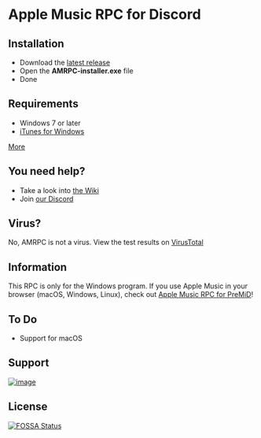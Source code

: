 # Apple Music RPC for Discord

## Installation
* Download the [latest release](https://github.com/ZephraCloud/Apple-Music-RPC/releases/latest)
* Open the **AMRPC-installer.exe** file
* Done

## Requirements
* Windows 7 or later
* [iTunes for Windows](https://www.microsoft.com/p/itunes/9pb2mz1zmb1s?rtc=1&activetab=pivot:overviewtab)

[More](https://github.com/ZephraCloud/Apple-Music-RPC/wiki/Installation)

## You need help?
* Take a look into [the Wiki](https://github.com/ZephraCloud/Apple-Music-RPC/wiki)
* Join [our Discord](https://discord.gg/APDghNfJhQ)

## Virus?
No, AMRPC is not a virus. View the test results on [VirusTotal](https://www.virustotal.com/gui/file/92bc47c327ee2be03b2ae21d64c0370e4dfa52bd57b7aa42ddcbef549aa153b3/detection)

## Information
This RPC is only for the Windows program. If you use Apple Music in your browser (macOS, Windows, Linux), check out [Apple Music RPC for PreMiD](https://premid.app/store/presences/Apple%20Music)!

## To Do
* Support for macOS

## Support
<a href="https://www.patreon.com/bePatron?u=31820782">![image](https://user-images.githubusercontent.com/53608074/125461244-94dbe2d6-c43c-47f3-b732-ab9edc6b4a23.png)</a>


## License
[![FOSSA Status](https://app.fossa.com/api/projects/git%2Bgithub.com%2FZephraCloud%2FApple-Music-RPC.svg?type=large)](https://app.fossa.com/projects/git%2Bgithub.com%2FZephraCloud%2FApple-Music-RPC?ref=badge_large)
